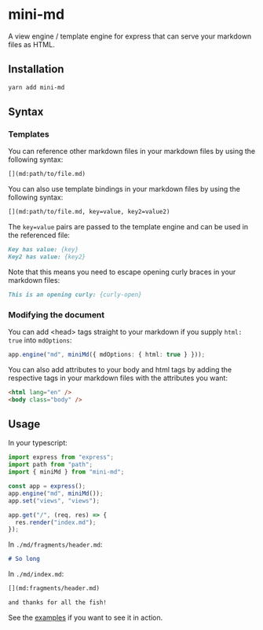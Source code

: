 # mini-md

A view engine / template engine for express that can serve your markdown files as HTML.

## Installation

```bash
yarn add mini-md
```

## Syntax

### Templates

You can reference other markdown files in your markdown files by using the following syntax:

```md
[](md:path/to/file.md)
```

You can also use template bindings in your markdown files by using the following syntax:

```md
[](md:path/to/file.md, key=value, key2=value2)
```

The `key=value` pairs are passed to the template engine and can be used in the referenced file:

```md
Key has value: {key}
Key2 has value: {key2}
```

Note that this means you need to escape opening curly braces in your markdown files:
  
```md
This is an opening curly: {curly-open}
```

### Modifying the document

You can add \<head> tags straight to your markdown if you supply `html: true` into `mdOptions`:

```ts
app.engine("md", miniMd({ mdOptions: { html: true } }));
```

You can also add attributes to your body and html tags by adding the respective tags in your markdown files with the attributes you want:

```html
<html lang="en" />
<body class="body" />
```

## Usage

In your typescript:

```ts
import express from "express";
import path from "path";
import { miniMd } from "mini-md";

const app = express();
app.engine("md", miniMd());
app.set("views", "views");

app.get("/", (req, res) => {
  res.render("index.md");
});
```

In `./md/fragments/header.md`:

```md
# So long
```

In `./md/index.md`:

```md
[](md:fragments/header.md)

and thanks for all the fish!
```

See the [examples](../examples) if you want to see it in action.
